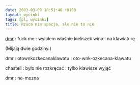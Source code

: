 ```yaml
---
date: 2003-03-09 18:51:46 +0100
layout: wycinki
tags: [pl, wycinki]
title: Rzuca nim spacja, ale nie to nie
---
```


[dmr](http://bol-istnienia.org/?lupa=554 'cierpienia młodego maturzysty')
: fuck me
: wylałem właśnie kieliszek wina
: na klawiaturę

(Mijają dwie godziny.)

dmr
: otownkozkecanaklawatu
: oto-wnk-ozkecana-klawatu

chastell
: było nie rozkręcać
: tylko klawisze wyjąć

dmr
: ne-mozna
